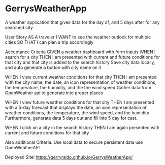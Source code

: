 # GerrysWeatherApp
A weather application that gives data for the day of, and 5 days after for any searched city.

User Story
AS A traveler
I WANT to see the weather outlook for multiple cities
SO THAT I can plan a trip accordingly

Acceptance Criteria
GIVEN a weather dashboard with form inputs
WHEN I search for a city
THEN I am presented with current and future conditions for that city and that city is added to the search history
Save city data locally, and auto generate a button with city name on it

WHEN I view current weather conditions for that city
THEN I am presented with the city name, the date, an icon representation of weather conditions, the temperature, the humidity, and the the wind speed
Gather data from OpenWeather api to generate into proper places

WHEN I view future weather conditions for that city
THEN I am presented with a 5-day forecast that displays the date, an icon representation of weather conditions, the temperature, the wind speed, and the humidity
Furthermore, generate data 5 days out and fill into 5 day for cast.

WHEN I click on a city in the search history
THEN I am again presented with current and future conditions for that city

Also additional Criteria.
Use local data to secure persistent data
use OpenWeatherAPI

Deployed Site!
https://gerryraldo.github.io/GerrysWeatherApp/
